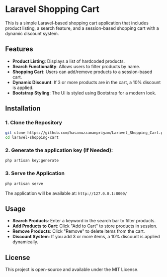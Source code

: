 # Laravel Shopping Cart

This is a simple Laravel-based shopping cart application that includes product listing, a search feature, and a session-based shopping cart with a dynamic discount system.

## Features
- **Product Listing**: Displays a list of hardcoded products.
- **Search Functionality**: Allows users to filter products by name.
- **Shopping Cart**: Users can add/remove products to a session-based cart.
- **Dynamic Discount**: If 3 or more products are in the cart, a 10% discount is applied.
- **Bootstrap Styling**: The UI is styled using Bootstrap for a modern look.

## Installation
### 1. Clone the Repository
```bash
git clone https://github.com/hasanuzzamanpriyam/Laravel_Shopping_Cart.git
cd laravel-shopping-cart
```


### 2. Generate the application key (If Needed):
```bash
php artisan key:generate
```

### 3. Serve the Application
```bash
php artisan serve
```
The application will be available at: `http://127.0.0.1:8000/`

## Usage
- **Search Products**: Enter a keyword in the search bar to filter products.
- **Add Products to Cart**: Click "Add to Cart" to store products in session.
- **Remove Products**: Click "Remove" to delete items from the cart.
- **Discount System**: If you add 3 or more items, a 10% discount is applied dynamically.


## License
This project is open-source and available under the MIT License.

